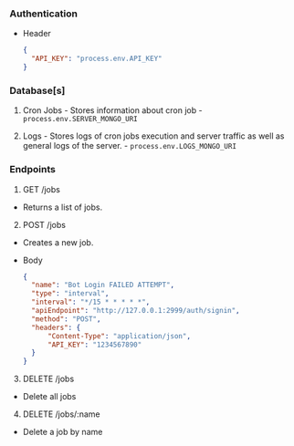 ### Authentication

- Header

  ```json
  {
  	"API_KEY": "process.env.API_KEY"
  }
  ```

### Database[s]

1.  Cron Jobs - Stores information about cron job - `process.env.SERVER_MONGO_URI`

2.  Logs - Stores logs of cron jobs execution and server traffic as well as general logs of the server. - `process.env.LOGS_MONGO_URI`

### Endpoints

1. GET /jobs

- Returns a list of jobs.

2. POST /jobs

- Creates a new job.

- Body

  ```json
  {
  	"name": "Bot Login FAILED ATTEMPT",
  	"type": "interval",
  	"interval": "*/15 * * * * *",
  	"apiEndpoint": "http://127.0.0.1:2999/auth/signin",
  	"method": "POST",
  	"headers": {
  		"Content-Type": "application/json",
  		"API_KEY": "1234567890"
  	}
  }
  ```

3. DELETE /jobs

- Delete all jobs

4. DELETE /jobs/:name

- Delete a job by name

